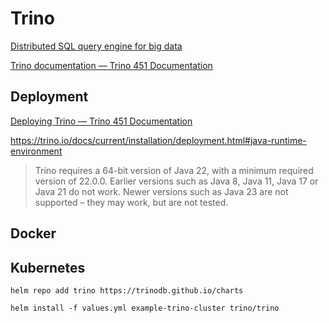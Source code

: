 Trino
====================

[Distributed SQL query engine for big data](https://trino.io/)

[Trino documentation — Trino 451 Documentation](https://trino.io/docs/current/)

## Deployment

[Deploying Trino — Trino 451 Documentation](https://trino.io/docs/current/installation/deployment.html)


https://trino.io/docs/current/installation/deployment.html#java-runtime-environment

> Trino requires a 64-bit version of Java 22, with a minimum required version of 22.0.0. Earlier versions such as Java 8, Java 11, Java 17 or Java 21 do not work. Newer versions such as Java 23 are not supported – they may work, but are not tested.

## Docker


## Kubernetes

```shell
helm repo add trino https://trinodb.github.io/charts
```

```shell
helm install -f values.yml example-trino-cluster trino/trino
```